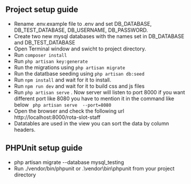 ## Project setup guide

- Rename .env.example file  to .env and set DB_DATABASE, DB_TEST_DATABASE, DB_USERNAME, DB_PASSWORD.
- Create two new mysql databases with the names set in DB_DATABASE and DB_TEST_DATABASE 
- Open Terminal window and swicht to project directory.
- Run ``` composer install ```
- Run ``` php artisan key:generate ```
- Run the migrations using  ``` php artisan migrate ```
- Run the datatbase seeding using ``` php artisan db:seed ```
- Run ``` npm install ``` and wait for it to install.
- Run ``` npm run dev ``` and wait for it to build css and js files
- Run  ``` php artisan serve ``` . Now server will listen to port 8000 if you want different port like 8080 you have to 
  mention it in the command like below  ``` php artisan serve  --port=8080```
- Open the browser and check the following url http://localhost:8000/rota-slot-staff  
- Datatables are used in the view you can sort the data by column headers.

## PHPUnit setup guide

- php artisan migrate --database mysql_testing
- Run ./vendor/bin/phpunit or .\vendor\bin\phpunit from your project directory